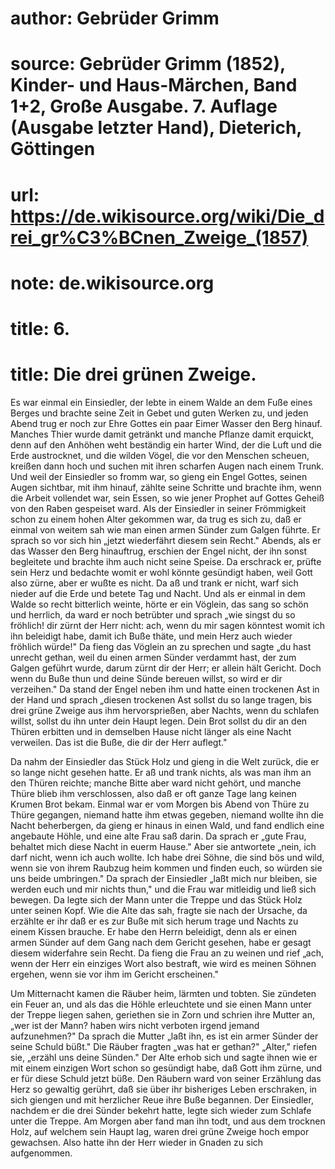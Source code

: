 # author: Gebrüder Grimm
# source: Gebrüder Grimm (1852), Kinder- und Haus-Märchen, Band 1+2, Große Ausgabe. 7. Auflage (Ausgabe letzter Hand), Dieterich, Göttingen
# url: https://de.wikisource.org/wiki/Die_drei_gr%C3%BCnen_Zweige_(1857)
# note: de.wikisource.org
# title: 6.

# title: Die drei grünen Zweige.

Es war einmal ein Einsiedler, der lebte in einem Walde an dem Fuße eines Berges und brachte seine Zeit in Gebet und guten Werken zu, und jeden Abend trug er noch zur Ehre Gottes ein paar Eimer Wasser den Berg hinauf. Manches Thier wurde damit getränkt und manche Pflanze damit erquickt, denn auf den Anhöhen weht beständig ein harter Wind, der die Luft und die Erde austrocknet, und die wilden Vögel, die vor den Menschen scheuen, kreißen dann hoch und suchen mit ihren scharfen Augen nach einem Trunk. Und weil der Einsiedler so fromm war, so gieng ein Engel Gottes, seinen Augen sichtbar, mit ihm hinauf, zählte seine Schritte und brachte ihm, wenn die Arbeit vollendet war, sein Essen, so wie jener Prophet auf Gottes Geheiß von den Raben gespeiset ward. Als der Einsiedler in seiner Frömmigkeit schon zu einem hohen Alter gekommen war, da trug es sich zu, daß er einmal von weitem sah wie man einen armen Sünder zum Galgen führte. Er sprach so vor sich hin „jetzt wiederfährt diesem sein Recht." Abends, als er das Wasser den Berg hinauftrug, erschien der Engel nicht, der ihn sonst begleitete und brachte ihm auch nicht seine Speise. Da erschrack er, prüfte sein Herz und bedachte womit er wohl könnte gesündigt haben, weil Gott also zürne, aber er wußte es nicht. Da aß und trank er nicht, warf sich nieder auf die Erde und betete Tag und Nacht. Und als er einmal in dem Walde so recht bitterlich weinte, hörte er ein Vöglein, das sang so schön und herrlich, da ward er noch  betrübter und sprach „wie singst du so fröhlich! dir zürnt der Herr nicht: ach, wenn du mir sagen könntest womit ich ihn beleidigt habe, damit ich Buße thäte, und mein Herz auch wieder fröhlich würde!" Da fieng das Vöglein an zu sprechen und sagte „du hast unrecht gethan, weil du einen armen Sünder verdammt hast, der zum Galgen geführt wurde, darum zürnt dir der Herr; er allein hält Gericht. Doch wenn du Buße thun und deine Sünde bereuen willst, so wird er dir verzeihen." Da stand der Engel neben ihm und hatte einen trockenen Ast in der Hand und sprach „diesen trockenen Ast sollst du so lange tragen, bis drei grüne Zweige aus ihm hervorsprießen, aber Nachts, wenn du schlafen willst, sollst du ihn unter dein Haupt legen. Dein Brot sollst du dir an den Thüren erbitten und in demselben Hause nicht länger als eine Nacht verweilen. Das ist die Buße, die dir der Herr auflegt." 

Da nahm der Einsiedler das Stück Holz und gieng in die Welt zurück, die er so lange nicht gesehen hatte. Er aß und trank nichts, als was man ihm an den Thüren reichte; manche Bitte aber ward nicht gehört, und manche Thüre blieb ihm verschlossen, also daß er oft ganze Tage lang keinen Krumen Brot bekam. Einmal war er vom Morgen bis Abend von Thüre zu Thüre gegangen, niemand hatte ihm etwas gegeben, niemand wollte ihn die Nacht beherbergen, da gieng er hinaus in einen Wald, und fand endlich eine angebaute Höhle, und eine alte Frau saß darin. Da sprach er „gute Frau, behaltet mich diese Nacht in euerm Hause." Aber sie antwortete „nein, ich darf nicht, wenn ich auch wollte. Ich habe drei Söhne, die sind bös und wild, wenn sie von ihrem Raubzug heim kommen und finden euch, so würden sie uns beide umbringen." Da sprach der Einsiedler „laßt mich nur bleiben, sie werden euch und mir nichts thun," und die Frau war mitleidig und ließ sich bewegen. Da legte sich der Mann unter  die Treppe und das Stück Holz unter seinen Kopf. Wie die Alte das sah, fragte sie nach der Ursache, da erzählte er ihr daß er es zur Buße mit sich herum trage und Nachts zu einem Kissen brauche. Er habe den Herrn beleidigt, denn als er einen armen Sünder auf dem Gang nach dem Gericht gesehen, habe er gesagt diesem widerfahre sein Recht. Da fieng die Frau an zu weinen und rief „ach, wenn der Herr ein einziges Wort also bestraft, wie wird es meinen Söhnen ergehen, wenn sie vor ihm im Gericht erscheinen." 

Um Mitternacht kamen die Räuber heim, lärmten und tobten. Sie zündeten ein Feuer an, und als das die Höhle erleuchtete und sie einen Mann unter der Treppe liegen sahen, geriethen sie in Zorn und schrien ihre Mutter an, „wer ist der Mann? haben wirs nicht verboten irgend jemand aufzunehmen?" Da sprach die Mutter „laßt ihn, es ist ein armer Sünder der seine Schuld büßt." Die Räuber fragten „was hat er gethan?" „Alter," riefen sie, „erzähl uns deine Sünden." Der Alte erhob sich und sagte ihnen wie er mit einem einzigen Wort schon so gesündigt habe, daß Gott ihm zürne, und er für diese Schuld jetzt büße. Den Räubern ward von seiner Erzählung das Herz so gewaltig gerührt, daß sie über ihr bisheriges Leben erschraken, in sich giengen und mit herzlicher Reue ihre Buße begannen. Der Einsiedler, nachdem er die drei Sünder bekehrt hatte, legte sich wieder zum Schlafe unter die Treppe. Am Morgen aber fand man ihn todt, und aus dem trocknen Holz, auf welchem sein Haupt lag, waren drei grüne Zweige hoch empor gewachsen. Also hatte ihn der Herr wieder in Gnaden zu sich aufgenommen. 

